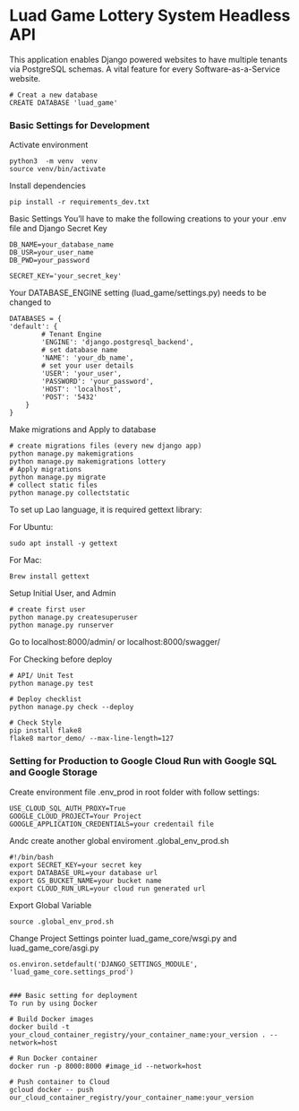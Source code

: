 # Luad Game Lottery System Headless API

This application enables Django powered websites to have multiple tenants via PostgreSQL schemas. A vital feature for every Software-as-a-Service website.
        
    # Creat a new database
    CREATE DATABASE 'luad_game'


### Basic Settings for Development
Activate environment

    python3  -m venv  venv
    source venv/bin/activate

Install dependencies

    pip install -r requirements_dev.txt


Basic Settings
You’ll have to make the following creations to your your .env file
and Django Secret Key


    DB_NAME=your_database_name
    DB_USR=your_user_name
    DB_PWD=your_password

    SECRET_KEY='your_secret_key'

Your DATABASE_ENGINE setting (luad_game/settings.py) needs to be changed to

    DATABASES = {
    'default': {
            # Tenant Engine
            'ENGINE': 'django.postgresql_backend',
            # set database name
            'NAME': 'your_db_name',
            # set your user details
            'USER': 'your_user',
            'PASSWORD': 'your_password',
            'HOST': 'localhost',
            'POST': '5432'
        }
    }

Make migrations and Apply to database

    # create migrations files (every new django app)
    python manage.py makemigrations
    python manage.py makemigrations lottery
    # Apply migrations
    python manage.py migrate
    # collect static files
    python manage.py collectstatic 

To set up Lao language, it is required gettext library:

For Ubuntu:

    sudo apt install -y gettext

For Mac:

    Brew install gettext


Setup Initial User, and Admin
        
    # create first user
    python manage.py createsuperuser
    python manage.py runserver

Go to
    localhost:8000/admin/ or localhost:8000/swagger/

For Checking before deploy
    
    # API/ Unit Test
    python manage.py test
        
    # Deploy checklist
    python manage.py check --deploy

    # Check Style
    pip install flake8
    flake8 martor_demo/ --max-line-length=127


### Setting for Production to Google Cloud Run with Google SQL and Google Storage
Create environment file .env_prod in root folder with follow settings:

    USE_CLOUD_SQL_AUTH_PROXY=True
    GOOGLE_CLOUD_PROJECT=Your Project
    GOOGLE_APPLICATION_CREDENTIALS=your credentail file

Andc create another global enviroment .global_env_prod.sh

    #!/bin/bash
    export SECRET_KEY=your secret key
    export DATABASE_URL=your database url 
    export GS_BUCKET_NAME=your bucket name
    export CLOUD_RUN_URL=your cloud run generated url


Export Global Variable

    source .global_env_prod.sh

Change Project Settings pointer luad_game_core/wsgi.py and luad_game_core/asgi.py

    os.environ.setdefault('DJANGO_SETTINGS_MODULE', 'luad_game_core.settings_prod')


    ### Basic setting for deployment
    To run by using Docker 
    
    # Build Docker images
    docker build -t your_cloud_container_registry/your_container_name:your_version . --network=host

    # Run Docker container
    docker run -p 8000:8000 #image_id --network=host

    # Push container to Cloud
    gcloud docker -- push our_cloud_container_registry/your_container_name:your_version
